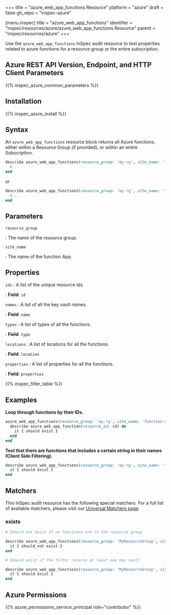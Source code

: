 +++
title = "azure_web_app_functions Resource"
platform = "azure"
draft = false
gh_repo = "inspec-azure"

[menu.inspec]
title = "azure_web_app_functions"
identifier = "inspec/resources/azure/azure_web_app_functions Resource"
parent = "inspec/resources/azure"
+++

Use the `azure_web_app_functions` InSpec audit resource to test properties related to azure functions for a resource group or the entire subscription.

## Azure REST API Version, Endpoint, and HTTP Client Parameters

{{% inspec_azure_common_parameters %}}

## Installation

{{% inspec_azure_install %}}

## Syntax

An `azure_web_app_functions` resource block returns all Azure functions, either within a Resource Group (if provided), or within an entire Subscription.

```ruby
describe azure_web_app_functions(resource_group: 'my-rg', site_name: 'function-app-http') do
  #...
end
```

or

```ruby
describe azure_web_app_functions(resource_group: 'my-rg', site_name: 'function-app-http') do
  #...
end
```

## Parameters

`resource_group`

: The name of the resource group.

`site_name`

: The name of the function App.

## Properties

`ids`
: A list of the unique resource ids.

: **Field**: `id`

`names`
: A list of all the key vault names.

: **Field**: `name`

`types`
: A list of types of all the functions.

: **Field**: `type`

`locations`
: A list of locations for all the functions.

: **Field**: `location`

`properties`
: A list of properties for all the functions.

: **Field**: `properties`

{{% inspec_filter_table %}}

## Examples

**Loop through functions by their IDs.**

```ruby
azure_web_app_functions(resource_group: 'my-rg', site_name: 'function-app-http').ids.each do |id|
  describe azure_web_app_function(resource_id: id) do
    it { should exist }
  end
end
```

**Test that there are functions that includes a certain string in their names (Client Side Filtering).**

```ruby
describe azure_web_app_functions(resource_group: 'my-rg', site_name: 'function-app-http').where { name.include?('queue') } do
  it { should exist }
end
```

## Matchers

This InSpec audit resource has the following special matchers. For a full list of available matchers, please visit our [Universal Matchers page](https://www.inspec.io/docs/reference/matchers/).

### exists

```ruby
# Should not exist if no functions are in the resource group

describe azure_web_app_functions(resource_group: 'MyResourceGroup', site_name: 'function-app-http') do
  it { should_not exist }
end

# Should exist if the filter returns at least one key vault

describe azure_web_app_functions(resource_group: 'MyResourceGroup', site_name: 'function-app-http') do
  it { should exist }
end
```

## Azure Permissions

{{% azure_permissions_service_principal role="contributor" %}}
